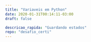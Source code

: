 ```yaml
---
title: "Variaveis em Python"
date: 2020-01-31T00:14:11-03:00
draft: false

descricao_rapida: "Guardando estados"
repo: "desafio_certi"
---
```


